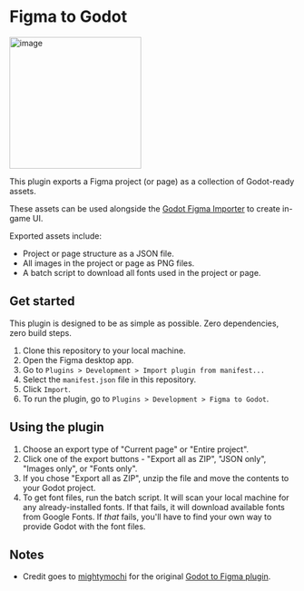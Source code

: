 # Figma to Godot

<img width="232" alt="image" src="https://github.com/user-attachments/assets/d10d72c2-548a-4dc2-863d-aabdac7591d7" />

This plugin exports a Figma project (or page) as a collection of Godot-ready assets.

These assets can be used alongside the [Godot Figma Importer](https://github.com/morganwalkup/godot-figma-importer) to create in-game UI.

Exported assets include:
- Project or page structure as a JSON file.
- All images in the project or page as PNG files.
- A batch script to download all fonts used in the project or page.

## Get started

This plugin is designed to be as simple as possible. Zero dependencies, zero build steps.

1. Clone this repository to your local machine.
1. Open the Figma desktop app.
1. Go to `Plugins > Development > Import plugin from manifest...`
1. Select the `manifest.json` file in this repository.
1. Click `Import`.
1. To run the plugin, go to `Plugins > Development > Figma to Godot`.

## Using the plugin

1. Choose an export type of "Current page" or "Entire project".
1. Click one of the export buttons - "Export all as ZIP", "JSON only", "Images only", or "Fonts only".
1. If you chose "Export all as ZIP", unzip the file and move the contents to your Godot project.
1. To get font files, run the batch script. It will scan your local machine for any already-installed fonts. If that fails, it will download available fonts from Google Fonts. If *that* fails, you'll have to find your own way to provide Godot with the font files.

## Notes

- Credit goes to [mightymochi](https://github.com/mightymochi) for the original [Godot to Figma plugin](https://github.com/mightymochi/figma-to-godot-experiment).
